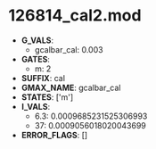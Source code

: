 # 126814_cal2.mod

- **G_VALS**:
  - gcalbar_cal: 0.003
- **GATES**:
  - m: 2
- **SUFFIX**: cal
- **GMAX_NAME**: gcalbar_cal
- **STATES**: ['m']
- **I_VALS**:
  - 6.3: 0.0009685231525306993
  - 37: 0.0009056018020043699
- **ERROR_FLAGS**: []
